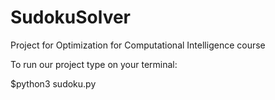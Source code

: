 # SudokuSolver
Project for Optimization for Computational Intelligence course

To run our project type on your terminal:

$python3 sudoku.py
